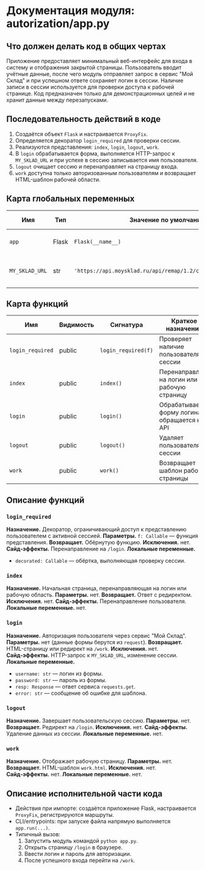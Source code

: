 # Документация модуля: autorization/app.py

## Что должен делать код в общих чертах
Приложение предоставляет минимальный веб-интерфейс для входа в систему и отображения закрытой страницы. Пользователь вводит учётные данные, после чего модуль отправляет запрос в сервис "Мой Склад" и при успешном ответе сохраняет логин в сессии. Наличие записи в сессии используется для проверки доступа к рабочей странице. Код предназначен только для демонстрационных целей и не хранит данные между перезапусками.

## Последовательность действий в коде
1) Создаётся объект `Flask` и настраивается `ProxyFix`.
2) Определяется декоратор `login_required` для проверки сессии.
3) Реализуются представления: `index`, `login`, `logout`, `work`.
4) В `login` обрабатывается форма, выполняется HTTP-запрос к `MY_SKLAD_URL` и при успехе в сессию записывается имя пользователя.
5) `logout` очищает сессию и перенаправляет на страницу входа.
6) `work` доступна только авторизованным пользователям и возвращает HTML-шаблон рабочей области.

## Карта глобальных переменных
| Имя | Тип | Значение по умолчанию | Экспортируется | Назначение | Используется в |
|---|---|---|:---:|---|---|
| `app` | Flask | `Flask(__name__)` | да | Основной объект приложения | тесты, точки входа |
| `MY_SKLAD_URL` | str | `'https://api.moysklad.ru/api/remap/1.2/context/usersettings'` | нет | Эндпоинт проверки учётных данных | `login` |

## Карта функций
| Имя | Видимость | Сигнатура | Краткое назначение | Исключения | Сайд‑эффекты |
|---|---|---|---|---|---|
| `login_required` | public | `login_required(f)` | Проверяет наличие пользователя в сессии | нет | `redirect` при отсутствии пользователя |
| `index` | public | `index()` | Перенаправляет на логин или рабочую страницу | нет | `redirect` |
| `login` | public | `login()` | Обрабатывает форму логина и обращается к API | нет | HTTP-запрос, запись в сессию |
| `logout` | public | `logout()` | Удаляет пользователя из сессии | нет | Изменение сессии, `redirect` |
| `work` | public | `work()` | Возвращает шаблон рабочей страницы | нет | нет |

## Описание функций
### `login_required`
**Назначение.** Декоратор, ограничивающий доступ к представлению пользователем с активной сессией.
**Параметры.** `f: Callable` — функция представления.
**Возвращает.** Обёрнутую функцию.
**Исключения.** нет.
**Сайд‑эффекты.** Перенаправление на `/login`.
**Локальные переменные.**
- `decorated: Callable` — обёртка, выполняющая проверку сессии.

### `index`
**Назначение.** Начальная страница, перенаправляющая на логин или рабочую область.
**Параметры.** нет.
**Возвращает.** Ответ с редиректом.
**Исключения.** нет.
**Сайд‑эффекты.** Перенаправление пользователя.
**Локальные переменные.** нет.

### `login`
**Назначение.** Авторизация пользователя через сервис "Мой Склад".
**Параметры.** нет (данные формы берутся из `request`).
**Возвращает.** HTML-страницу или редирект на `/work`.
**Исключения.** нет.
**Сайд‑эффекты.** HTTP-запрос к `MY_SKLAD_URL`, изменение сессии.
**Локальные переменные.**
- `username: str` — логин из формы.
- `password: str` — пароль из формы.
- `resp: Response` — ответ сервиса `requests.get`.
- `error: str` — сообщение об ошибке для шаблона.

### `logout`
**Назначение.** Завершает пользовательскую сессию.
**Параметры.** нет.
**Возвращает.** Редирект на `/login`.
**Исключения.** нет.
**Сайд‑эффекты.** Удаление данных из сессии.
**Локальные переменные.** нет.

### `work`
**Назначение.** Отображает рабочую страницу.
**Параметры.** нет.
**Возвращает.** HTML-шаблон `work.html`.
**Исключения.** нет.
**Сайд‑эффекты.** нет.
**Локальные переменные.** нет.

## Описание исполнительной части кода
- Действия при импорте: создаётся приложение Flask, настраивается `ProxyFix`, регистрируются маршруты.
- CLI/entrypoints: при запуске файла напрямую выполняется `app.run(...)`.
- Типичный вызов:
  1. Запустить модуль командой `python app.py`.
  2. Открыть страницу `/login` в браузере.
  3. Ввести логин и пароль для авторизации.
  4. После успешного входа перейти на `/work`.
